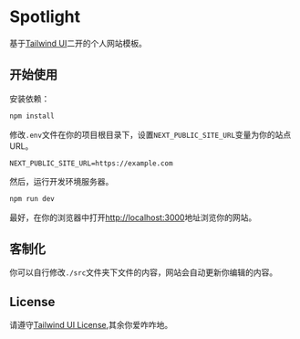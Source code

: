 # Spotlight

基于[Tailwind UI](https://tailwindui.com)二开的个人网站模板。

## 开始使用

安装依赖：

```bash
npm install
```

修改`.env`文件在你的项目根目录下，设置`NEXT_PUBLIC_SITE_URL`变量为你的站点URL。

```
NEXT_PUBLIC_SITE_URL=https://example.com
```

然后，运行开发环境服务器。

```bash
npm run dev
```

最好，在你的浏览器中打开[http://localhost:3000](http://localhost:3000)地址浏览你的网站。

## 客制化

你可以自行修改`./src`文件夹下文件的内容，网站会自动更新你编辑的内容。

## License

请遵守[Tailwind UI License](LICENSE.md),其余你爱咋咋地。
